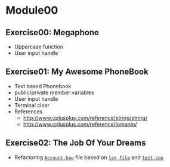 # Module00

## Exercise00: Megaphone
- Uppercase function
- User input handle

## Exercise01: My Awesome PhoneBook
- Text based Phonebook
- public/private member variables
- User input handle
- Terminal clear
- References
  - http://www.cplusplus.com/reference/string/string/
  - http://www.cplusplus.com/reference/iomanip/

## Exercise02: The Job Of Your Dreams
- Refactoring [`Account.hpp`](assets/Account.hpp) file based on [`log file`](assets/19920104_091532.log) and [`test.cpp`](assets/test.cpp)
